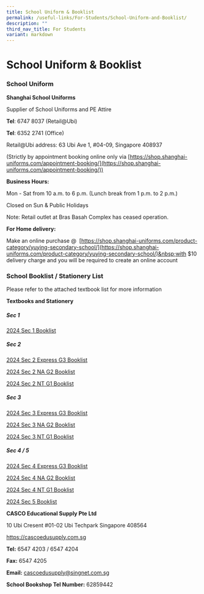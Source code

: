 ```yaml
---
title: School Uniform & Booklist
permalink: /useful-links/For-Students/School-Uniform-and-Booklist/
description: ""
third_nav_title: For Students
variant: markdown
---
```

School Uniform &amp; Booklist
=========================

### School Uniform

<b>Shanghai School Uniforms</b>

Supplier of School Uniforms and PE Attire

<b>Tel</b>: 6747 8037 (Retail@Ubi)

<b>Tel</b>: 6352 2741 (Office)  
  

Retail@Ubi address: 63 Ubi Ave 1, #04-09, Singapore 408937

(Strictly by appointment booking online only via&nbsp;[https://shop.shanghai-uniforms.com/appointment-booking/](https://shop.shanghai-uniforms.com/appointment-booking/))
  

<b>Business Hours:</b>

Mon - Sat from 10 a.m. to 6 p.m. (Lunch break from 1 p.m. to 2 p.m.)

Closed on Sun &amp; Public Holidays

Note: Retail outlet at Bras Basah Complex has ceased operation.

  

<b>For Home delivery:</b>

Make an online purchase @&nbsp;&nbsp;[https://shop.shanghai-uniforms.com/product-category/yuying-secondary-school/](https://shop.shanghai-uniforms.com/product-category/yuying-secondary-school/)&nbsp;with $10 delivery charge and you will be required to create an online account


### School Booklist / Stationery List

Please refer to the attached textbook list for more information

<b>Textbooks and Stationery</b>

##### **Sec 1**
[2024 Sec 1 Booklist](/files/Booklist/2024_Sec_1_G1_G2_G3_Booklist.pdf)

##### **Sec 2**
[2024 Sec 2 Express G3 Booklist](/files/Booklist/2024_Sec_2_Express_G3_Booklist.pdf)

[2024 Sec 2 NA G2 Booklist](/files/Booklist/2024_Sec_2_NA_G2_Booklist.pdf)

[2024 Sec 2 NT G1 Booklist](/files/Booklist/2024_Sec_2_NT_G1_Booklist.pdf)


##### **Sec 3**
[2024 Sec 3 Express G3 Booklist](/files/Booklist/2024_Sec_3_Express_G3_Booklist.pdf)

[2024 Sec 3 NA G2 Booklist](/files/Booklist/2024_Sec_3_NA_G2_Booklist.pdf)

[2024 Sec 3 NT G1 Booklist](/files/Booklist/2024_Sec_3_NT_G1_Booklist.pdf)


##### **Sec 4 / 5**

[2024 Sec 4 Express G3 Booklist](/files/Booklist/2024_Sec_4_Express_G3_Booklist.pdf)

[2024 Sec 4 NA G2 Booklist](/files/Booklist/2024_Sec_4_NA_G2_Booklist.pdf)

[2024 Sec 4 NT G1 Booklist](/files/Booklist/2024_Sec_4_NT_G1_Booklist.pdf)

[2024 Sec 5 Booklist](/files/Booklist/2024_Sec_5_NA_G2_Booklist.pdf)



<b>CASCO Educational Supply Pte Ltd</b>

10 Ubi Cresent #01-02 Ubi Techpark Singapore 408564

https://cascoedusupply.com.sg

  

<b>Tel:</b>&nbsp;6547 4203 / 6547 4204&nbsp;&nbsp;

<b>Fax:</b>&nbsp;6547 4205

<b>Email:</b>&nbsp;cascoedusupply@singnet.com.sg

<b>School Bookshop Tel Number:</b>&nbsp;62859442
